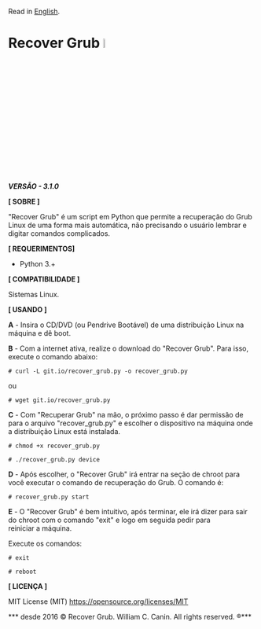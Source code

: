Read in [English](https://github.com/williamcanin/recover_grub.py/blob/master/README.md).

# Recover Grub <img src="https://raw.githubusercontent.com/williamcanin/recover_grub.py/master/logotype/recover_grub.py-icon.png" alt="Recover Grub Logotype" width="7%" height="7%"/>

***VERSÃO - 3.1.0***



**[ SOBRE ]**

  "Recover Grub" é um script em Python que permite a recuperação do Grub
  Linux de uma forma mais automática, não precisando o usuário
  lembrar e digitar comandos complicados.


**[ REQUERIMENTOS]**

  - Python 3.+

**[ COMPATIBILIDADE ]**

  Sistemas Linux.

**[ USANDO ]**

  **A** - Insira o CD/DVD (ou Pendrive Bootável) de uma distribuição Linux
      na máquina e dê boot.

  **B** - Com a internet ativa, realize o download do
      "Recover Grub". Para isso, execute o comando abaixo:

  ~~~shell
  # curl -L git.io/recover_grub.py -o recover_grub.py
  ~~~

  ou

  ~~~shell
  # wget git.io/recover_grub.py
  ~~~

  **C** -  Com "Recuperar Grub" na mão, o próximo passo é dar permissão de para o
       arquivo "recover_grub.py" e escolher o dispositivo na máquina onde a
       distribuição Linux está instalada.

  ~~~shell
  # chmod +x recover_grub.py
  ~~~
  ~~~shell
  # ./recover_grub.py device
  ~~~

  **D** - Após escolher, o "Recover Grub" irá entrar na seção de chroot
      para você executar o comando de recuperação do Grub. O comando é:

  ~~~shell
  # recover_grub.py start
  ~~~

  **E** - O "Recover Grub" é bem intuitivo, após terminar, ele irá dizer para
      sair do chroot com o comando "exit" e logo em seguida pedir para  
      reiniciar a máquina.

  Execute os comandos:

  ~~~shell
  # exit
  ~~~
  ~~~shell
  # reboot
  ~~~

**[ LICENÇA ]**

  MIT License (MIT)
  https://opensource.org/licenses/MIT


 *** desde 2016 © Recover Grub. William C. Canin. All rights reserved. ®***
